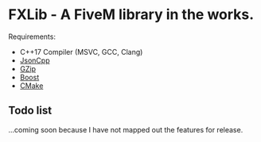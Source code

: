 # FXLib - A FiveM library in the works.
Requirements:

- C++17 Compiler (MSVC, GCC, Clang)
- [JsonCpp](https://github.com/open-source-parsers/jsoncpp)
- [GZip](https://www.gnu.org/software/gzip/)
- [Boost](https://www.boost.org/)
- [CMake](https://cmake.org/)

## Todo list
...coming soon because I have not mapped out the features for release.